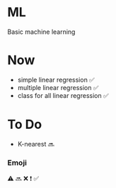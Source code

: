 # ML
 Basic machine learning

# Now
 - simple linear regression :white_check_mark:
 - multiple linear regression :white_check_mark:
 - class for all linear regression :white_check_mark:
# To Do
 - K-nearest :soon:

### Emoji
:warning:
:soon:
:x:
:heavy_exclamation_mark:
:white_check_mark:
